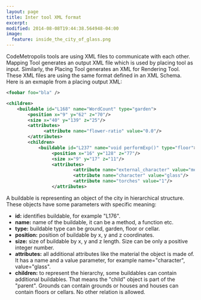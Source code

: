 ```yaml
---
layout: page
title: Inter tool XML format
excerpt: 
modified: 2014-08-08T19:44:38.564948-04:00
image:
  feature: inside_the_city_of_glass.png
---
```


CodeMetropolis tools are using XML files to communicate with each other. Mapping Tool generates an output XML file which is used by placing tool as input. Similarly, the Placing Tool generates an XML for Rendering Tool.
These XML files are using the same format defined in an XML Schema.
Here is an exmaple from a placing output XML:     

~~~xml
<foobar foo="bla" />
~~~


```xml
<children>
    <buildable id="L168" name="WordCount" type="garden">
        <position x="9" y="62" z="70"/>
        <size x="40" y="139" z="25"/>
        <attributes>
              <attribute name="flower-ratio" value="0.0"/>
        </attributes>
        <children>
            <buildable id="L237" name="void performExp()" type="floor">
                 <position x="16" y="128" z="77"/>
                 <size x="9" y="17" z="11"/>
                 <attributes>
                         <attribute name="external_character" value="metal"/>
                         <attribute name="character" value="glass"/>
                         <attribute name="torches" value="1"/>
                 </attributes>
```   
 
A buildable is representing an object of the city in hierarchical structure. These objects have some parameters with specific meaning:        
* **id:** identifies buildable, for example "L176". 
* **name:** name of the buildable, it can be a method, a function etc. 
* **type:** buildable type can be ground, garden, floor or cellar.
* **position:** position of buildable by x, y and z coordinates.
* **size:** size of buildable by x, y and z length. Size can be only a positive integer number.  
* **attributes:** all additional attributes like the material the object is made of. It has a name and a value parameter, for example name="character", value="glass".  
* **children:** to represent the hierarchy, some buildables can contain additional buildables. That means the "child" object is part of the "parent". Grounds can contain grounds or houses and houses can contain floors or cellars. No other relation is allowed.
